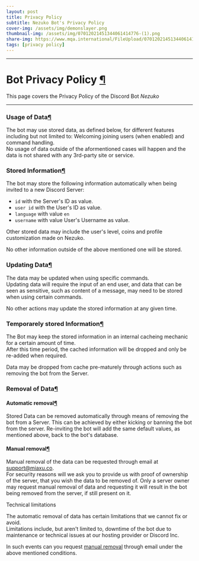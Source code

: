 ```yaml
---
layout: post
title: Privacy Policy
subtitle: Nezuko Bot's Privacy Policy
cover-img: /assets/img/demonslayer.png
thumbnail-img: /assets/img/07012021451344061414776-(1).png
share-img: https://www.mqa.international/FileUpload/07012021451344061414776-(1).png
tags: [privacy policy]
---
```


* * *

Bot Privacy Policy [¶](#bot "Permanent link")
=============================

This page covers the Privacy Policy of the Discord Bot *Nezuko*

-------------------------------------------------------

### Usage of Data[¶](#usage-of-data "Permanent link")

The bot may use stored data, as defined below, for different features including but not limited to: Welcoming joining users (when enabled) and command handling.  
No usage of data outside of the aformentioned cases will happen and the data is not shared with any 3rd-party site or service.

### Stored Information[¶](#stored-information "Permanent link")

The bot may store the following information automatically when being invited to a new Discord Server:
*   `id` with the Server's ID as value.
*   `user id` with the User's ID as value.
*   `language` with value `en`
*   `username` with value User's Username as value.

Other stored data may include the user's level, coins and profile customization made on Nezuko.

No other information outside of the above mentioned one will be stored.

### Updating Data[¶](#updating-data "Permanent link")

The data may be updated when using specific commands.  
Updating data will require the input of an end user, and data that can be seen as sensitive, such as content of a message, may need to be stored when using certain commands.

No other actions may update the stored information at any given time.

### Temporarely stored Information[¶](#temporarely-stored-information "Permanent link")

The Bot may keep the stored information in an internal cacheing mechanic for a certain amount of time.  
After this time period, the cached information will be dropped and only be re-added when required.

Data may be dropped from cache pre-maturely through actions such as removing the bot from the Server.

### Removal of Data[¶](#removal-of-data "Permanent link")

#### Automatic removal[¶](#automatic-removal "Permanent link")

Stored Data can be removed automatically through means of removing the bot from a Server. This can be achieved by either kicking or banning the bot from the server. Re-inviting the bot will add the same default values, as mentioned above, back to the bot's database.

#### Manual removal[¶](#manual-removal "Permanent link")

Manual removal of the data can be requested through email at [support@miaxu.co](mailto:support@miaxu.co).  
For security reasons will we ask you to provide us with proof of ownership of the server, that you wish the data to be removed of. Only a server owner may request manual removal of data and requesting it will result in the bot being removed from the server, if still present on it.

Technical limitations

The automatic removal of data has certain limitations that we cannot fix or avoid.  
Limitations include, but aren't limited to, downtime of the bot due to maintenance or technical issues at our hosting provider or Discord Inc.

In such events can you request [manual removal](#manual-removal) through email under the above mentioned conditions.
